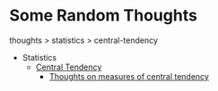 # Some Random Thoughts

thoughts > statistics > central-tendency

* Statistics
	* [Central Tendency](central-tendency/)
		* [Thoughts on measures of central tendency](central-tendency.pdf)

